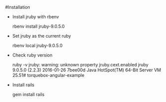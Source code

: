 #Installation

+ Install jruby with rbenv

    rbenv install jruby-9.0.5.0
    
+ Set jruby as the current ruby

    rbenv local jruby-9.0.5.0
  
+ Check ruby version

    ruby -v
    jruby: warning: unknown property jruby.cext.enabled
    jruby 9.0.5.0 (2.2.3) 2016-01-26 7bee00d Java HotSpot(TM) 64-Bit Server VM 25.51# torquebox-angular-example

+ Install rails

    gem install rails